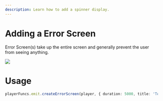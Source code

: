```yaml
---
description: Learn how to add a spinner display.
---
```


# Adding a Error Screen

Error Screen(s) take up the entire screen and generally prevent the user from seeing anything.

![](https://i.imgur.com/fAtXFJq.png)

# Usage

```typescript
playerFuncs.emit.createErrorScreen(player, { duration: 5000, title: 'Test', text: 'Hello World!' });
```
